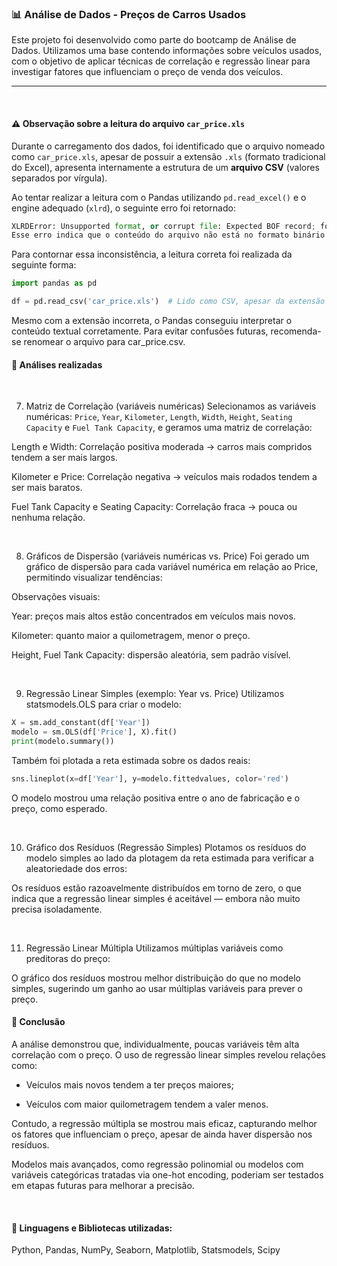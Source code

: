 ### 📊 Análise de Dados - Preços de Carros Usados

Este projeto foi desenvolvido como parte do bootcamp de Análise de Dados. Utilizamos uma base contendo informações sobre veículos usados, com o objetivo de aplicar técnicas de correlação e regressão linear para investigar fatores que influenciam o preço de venda dos veículos.

---

<br>

#### ⚠️ Observação sobre a leitura do arquivo `car_price.xls`

Durante o carregamento dos dados, foi identificado que o arquivo nomeado como `car_price.xls`, apesar de possuir a extensão `.xls` (formato tradicional do Excel), apresenta internamente a estrutura de um **arquivo CSV** (valores separados por vírgula).

Ao tentar realizar a leitura com o Pandas utilizando `pd.read_excel()` e o engine adequado (`xlrd`), o seguinte erro foi retornado:

```python
XLRDError: Unsupported format, or corrupt file: Expected BOF record; found b'Make,Mod'
Esse erro indica que o conteúdo do arquivo não está no formato binário de uma planilha Excel, e sim em formato texto, típico de arquivos .csv.
```

Para contornar essa inconsistência, a leitura correta foi realizada da seguinte forma:

```python
import pandas as pd

df = pd.read_csv('car_price.xls')  # Lido como CSV, apesar da extensão .xls
```

Mesmo com a extensão incorreta, o Pandas conseguiu interpretar o conteúdo textual corretamente. Para evitar confusões futuras, recomenda-se renomear o arquivo para car_price.csv.

#### 🔎 Análises realizadas

<br>

7. Matriz de Correlação (variáveis numéricas)
Selecionamos as variáveis numéricas: `Price`, `Year`, `Kilometer`, `Length`, `Width`, `Height`, `Seating Capacity` e `Fuel Tank Capacity`, e geramos uma matriz de correlação:

Length e Width: Correlação positiva moderada → carros mais compridos tendem a ser mais largos.

Kilometer e Price: Correlação negativa → veículos mais rodados tendem a ser mais baratos.

Fuel Tank Capacity e Seating Capacity: Correlação fraca → pouca ou nenhuma relação.

<br>

8. Gráficos de Dispersão (variáveis numéricas vs. Price)
Foi gerado um gráfico de dispersão para cada variável numérica em relação ao Price, permitindo visualizar tendências:

Observações visuais:

Year: preços mais altos estão concentrados em veículos mais novos.

Kilometer: quanto maior a quilometragem, menor o preço.

Height, Fuel Tank Capacity: dispersão aleatória, sem padrão visível.

<br>

9. Regressão Linear Simples (exemplo: Year vs. Price)
Utilizamos statsmodels.OLS para criar o modelo:

```python
X = sm.add_constant(df['Year'])
modelo = sm.OLS(df['Price'], X).fit()
print(modelo.summary())
```

Também foi plotada a reta estimada sobre os dados reais:

```python
sns.lineplot(x=df['Year'], y=modelo.fittedvalues, color='red')
```

O modelo mostrou uma relação positiva entre o ano de fabricação e o preço, como esperado.

<br>

10. Gráfico dos Resíduos (Regressão Simples)
Plotamos os resíduos do modelo simples ao lado da plotagem da reta estimada para verificar a aleatoriedade dos erros:

Os resíduos estão razoavelmente distribuídos em torno de zero, o que indica que a regressão linear simples é aceitável — embora não muito precisa isoladamente.

<br>

11. Regressão Linear Múltipla
Utilizamos múltiplas variáveis como preditoras do preço:

O gráfico dos resíduos mostrou melhor distribuição do que no modelo simples, sugerindo um ganho ao usar múltiplas variáveis para prever o preço.

#### 📌 Conclusão
A análise demonstrou que, individualmente, poucas variáveis têm alta correlação com o preço. O uso de regressão linear simples revelou relações como:

- Veículos mais novos tendem a ter preços maiores;

- Veículos com maior quilometragem tendem a valer menos.

Contudo, a regressão múltipla se mostrou mais eficaz, capturando melhor os fatores que influenciam o preço, apesar de ainda haver dispersão nos resíduos.

Modelos mais avançados, como regressão polinomial ou modelos com variáveis categóricas tratadas via one-hot encoding, poderiam ser testados em etapas futuras para melhorar a precisão.

<br>

#### 📁 Linguagens e Bibliotecas utilizadas:
Python, Pandas, NumPy, Seaborn, Matplotlib, Statsmodels, Scipy
